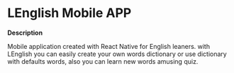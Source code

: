
# LEnglish Mobile APP

**Description**

Mobile application created with React Native for English leaners.
with LEnglish you can easily create your own words dictionary or use dictionary with defaults words,
also you can learn new words amusing quiz.